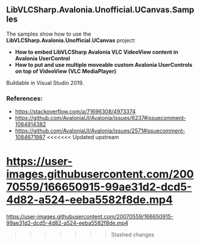 ## LibVLCSharp.Avalonia.Unofficial.UCanvas.Samples

The samples show how to use the **LibVLCSharp.Avalonia.Unofficial.UCanvas** project: 

- **How to embed LibVLCSharp Avalonia VLC VideoView content in Avalonia UserControl** 
- **How to put and use multiple moveable custom Avalonia UserControls on top of VideoView (VLC MediaPlayer)**

Buildable in Visual Studio 2019.

### References:

- https://stackoverflow.com/a/71696308/4973374
- https://github.com/AvaloniaUI/Avalonia/issues/6237#issuecomment-1084914382
- https://github.com/AvaloniaUI/Avalonia/issues/2571#issuecomment-1084671987
<<<<<<< Updated upstream

https://user-images.githubusercontent.com/20070559/166650915-99ae31d2-dcd5-4d82-a524-eeba5582f8de.mp4
=======
  
  
https://user-images.githubusercontent.com/20070559/166650915-99ae31d2-dcd5-4d82-a524-eeba5582f8de.mp4
>>>>>>> Stashed changes
